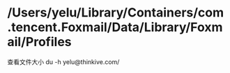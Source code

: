 # /Users/yelu/Library/Containers/com.tencent.Foxmail/Data/Library/Foxmail/Profiles

查看文件大小
 du -h yelu\@thinkive.com/

